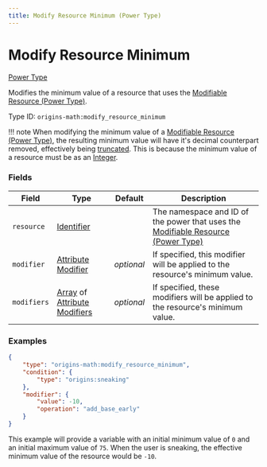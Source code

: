 ```yaml
---
title: Modify Resource Minimum (Power Type)
---
```


# Modify Resource Minimum

[Power Type](../power_types.md)

Modifies the minimum value of a resource that uses the [Modifiable Resource (Power Type)](./modifiable_resource.md).

Type ID: `origins-math:modify_resource_minimum`

!!! note
	When modifying the minimum value of a [Modifiable Resource (Power Type)](./modifiable_resource.md), the resulting minimum value will have it's decimal counterpart removed, effectively being [truncated](https://en.wikipedia.org/wiki/Truncation). This is because the minimum value of a resource must be as an [Integer](https://origins.readthedocs.io/en/latest/types/data_types/integer/).

### Fields

| Field         | Type | Default | Description
|---------------|------|---------|-------------
| `resource`	|[Identifier](https://origins.readthedocs.io/en/latest/types/data_types/identifier/)|	| The namespace and ID of the power that uses the [Modifiable Resource (Power Type)](./modifiable_resource.md) |
| `modifier`	|[Attribute Modifier](https://origins.readthedocs.io/en/latest/types/data_types/attribute_modifier/) | _optional_ | If specified, this modifier will be applied to the resource's minimum value.|
| `modifiers`	|[Array](https://origins.readthedocs.io/en/latest/types/data_types/array/) of [Attribute Modifiers](https://origins.readthedocs.io/en/latest/types/data_types/attribute_modifier/) | _optional_ | If specified, these modifiers will be applied to the resource's minimum value.|

### Examples

```json
{
	"type": "origins-math:modify_resource_minimum",
	"condition": {
		"type": "origins:sneaking"
	},
	"modifier": {
		"value": -10,
		"operation": "add_base_early"
	}
}
```

This example will provide a variable with an initial minimum value of `0` and an initial maximum value of `75`. When the user is sneaking, the effective minimum value of the resource would be `-10`. 